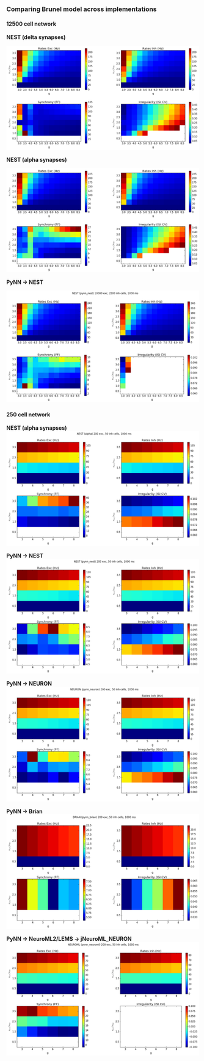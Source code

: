 ### Comparing Brunel model across implementations

#### 12500 cell network

**NEST (delta synapses)**

![](NEST_delta_N12500_1000.0ms.png)


**NEST (alpha synapses)**

![](NEST_alpha_N12500_1000.0ms.png)

**PyNN -> NEST**

![](NEST_pynn_nest_N12500_1000ms.png)

#### 250 cell network

**NEST (alpha synapses)**
![](NEST_alpha_N250_1000ms.png)

**PyNN -> NEST**
![](NEST_pynn_nest_N250_1000ms.png)  


**PyNN -> NEURON**
![](NEURON_pynn_neuron_N250_1000ms.png)

**PyNN -> Brian**
![](BRIAN_pynn_brian_N250_1000ms.png) 

**PyNN -> NeuroML2/LEMS -> jNeuroML_NEURON**
![](NEUROML_pynn_neuroml_N250_1000ms.png)  
